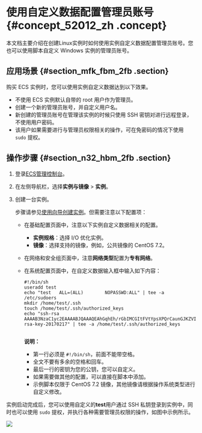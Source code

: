 # 使用自定义数据配置管理员账号 {#concept_52012_zh .concept}

本文档主要介绍在创建Linux实例时如何使用实例自定义数据配置管理员账号。您也可以使用脚本自定义 Windows 实例的管理员账号。

## 应用场景 {#section_mfk_fbm_2fb .section}

购买 ECS 实例时，您可以使用实例自定义数据达到以下效果。

-   不使用 ECS 实例默认自带的 root 用户作为管理员。
-   创建一个新的管理员账号，并自定义用户名。
-   新创建的管理员账号在管理该实例的时候只使用 SSH 密钥对进行远程登录，不使用用户密码。
-   该用户如果需要进行与管理员权限相关的操作，可在免密码的情况下使用 `sudo` 提权。

## 操作步骤 {#section_n32_hbm_2fb .section}

1.  登录[ECS管理控制台](https://ecs.console.aliyun.com)。
2.  在左侧导航栏，选择**实例与镜像** \> **实例**。
3.  创建一台实例。

    步骤请参见[使用向导创建实例](cn.zh-CN/实例/创建实例/使用向导创建实例.md#)。但需要注意以下配置项：

    -   在基础配置页面中，注意以下实例自定义数据相关的配置。
        -   **实例规格**：选择 I/O 优化实例。
        -   **镜像**：选择支持的镜像，例如，公共镜像的 CentOS 7.2。
    -   在网络和安全组页面中，注意**网络类型**配置为**专有网络**。
    -   在系统配置页面中，在自定义数据输入框中输入如下内容：

        ``` {#codeblock_72q_p6l_kcx .language-shell}
        #!/bin/sh
        useradd test
        echo "test   ALL=(ALL)        NOPASSWD:ALL" | tee -a /etc/sudoers
        mkdir /home/test/.ssh
        touch /home/test/.ssh/authorized_keys
        echo "ssh-rsa AAAAB3NzaC1yc2EAAAABJQAAAQEAhGqhEh/rGbIMCGItFVtYpsXPQrCaunGJKZVIWtINrGZwusLc290qDZ93KCeb8o6X1Iby1Wm+psZY8THE+/BsXq0M0HzfkQZD2vXuhRb4xi1z98JHskX+0jnbjqYGY+Brgai9BvKDXTTSyJtCYUnEKxvcK+d1ZwxbNuk2QZ0ryHESDbSaczlNFgFQEDxhCrvko+zWLjTVnomVUDhdMP2g6fZ0tgFVwkJFV0bE7oob3NOVcrx2TyhfcAjA4M2/Ry7U2MFADDC+EVkpoVDm0SOT/hYJgaVM1xMDlSeE7kzX7yZbJLR1XAWV1xzZkNclY5w1kPnW8qMYuSwhpXzt4gsF0w== rsa-key-20170217" | tee -a /home/test/.ssh/authorized_keys
        							
        ```

        **说明：** 

        -   第一行必须是 `#!/bin/sh`，前面不能带空格。
        -   全文不要有多余的空格和回车。
        -   最后一行的密钥为您的公钥，您可以自定义。
        -   如果需要做其他的配置，可以直接在脚本中添加。
        -   示例脚本仅限于 CentOS 7.2 镜像，其他镜像请根据操作系统类型进行自定义修改。

实例启动完成后，您可以使用自定义的**test**用户通过 SSH 私钥登录到实例中，同时也可以使用 `sudo` 提权，并执行各种需要管理员权限的操作，如图中示例所示。

![](http://static-aliyun-doc.oss-cn-hangzhou.aliyuncs.com/assets/img/9824/156081991712173_zh-CN.png)

